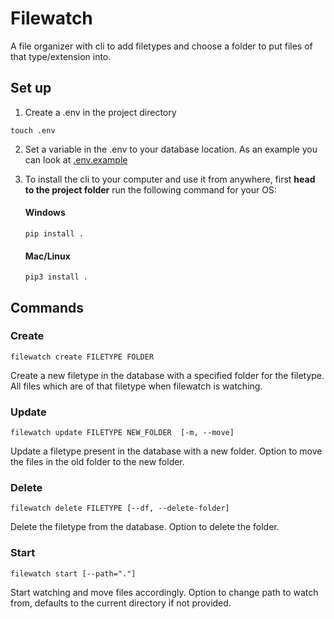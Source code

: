 # Filewatch

A file organizer with cli to add filetypes and choose a folder to put files of that type/extension into.

## Set up
1. Create a .env in the project directory

```shell
touch .env
```

2. Set a variable in the .env to your database location. As an example you can look at [.env.example](.env.example)

3. To install the cli to your computer and use it from anywhere, first **head to the project folder** run the following command for your OS:
    #### Windows
    ```shell
    pip install .
    ```

    #### Mac/Linux
    ```shell
    pip3 install .
    ```

## Commands
### Create
```shell
filewatch create FILETYPE FOLDER
```
Create a new filetype in the database with a specified folder for the filetype. All files which are of that filetype when filewatch is watching.

### Update
```shell
filewatch update FILETYPE NEW_FOLDER  [-m, --move]
```    
Update a filetype present in the database with a new folder. Option to move the files in the old folder to the new folder.

### Delete
```shell
filewatch delete FILETYPE [--df, --delete-folder]
```
Delete the filetype from the database. Option to delete the folder.

### Start
```shell
filewatch start [--path="."]
```
Start watching and move files accordingly. Option to change path to watch from, defaults to the current directory if not provided.
 
